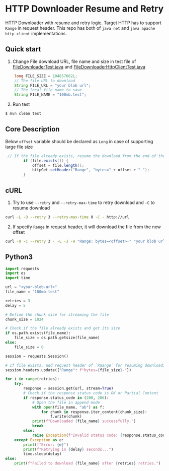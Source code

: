 # HTTP Downloader Resume and Retry

HTTP Downloader with resume and retry logic. Target HTTP has to support `Range` in request header. This repo has both of `java net` and `java apache http client` implementations.

## Quick start

1.  Change File download URL, file name and size in test file of [FileDownloaderTest.java](./src/test/java/com/example/FileDownloaderTest.java) and [FileDownloaderHttpClientTest.java](./src/test/java/com/example/FileDownloaderHttpClientTest.java)

```java
    long FILE_SIZE = 104857602L;
    // The file URL to download
    String FILE_URL = "your blob url";
    // The local file name to save
    String FILE_NAME = "100mb.test";
```

2. Run test

```bash 
$ mvn clean test
```

## Core Description

Below `offset` variable should be declared as `Long` in case of supporting large file size 

```java
 // If the file already exists, resume the download from the end of the file
        if (file.exists()) {
            offset = file.length();
            httpGet.setHeader("Range", "bytes=" + offset + "-");
        }
```

## cURL

1. Try to use `--retry` and `--retry-max-time` to retry download and `-C` to resume download

```bash
curl -L -O --retry 3 --retry-max-time 0 -C - http://url

```

2. If specify `Range` in request header, it will download the file from the new offset

```bash
curl -O -C --retry 3 - -L -J -H "Range: bytes=<offset>-" "your blob url"
```

## Python3

```python
import requests
import os
import time

url = "<your-blob-url>"
file_name = "100mb.test"

retries = 3
delay = 5

# Define the chunk size for streaming the file
chunk_size = 1024

# Check if the file already exists and get its size
if os.path.exists(file_name):
    file_size = os.path.getsize(file_name)
else:
    file_size = 0

session = requests.Session()

# If file exists, add request header of `Raange` for resuming downloading 
session.headers.update({"Range": f"bytes={file_size}-"})

for i in range(retries):
    try:
        response = session.get(url, stream=True)
        # Check if the response status code is OK or Partial Content
        if response.status_code in (200, 206):
            # Open the file in append mode
            with open(file_name, "ab") as f:
                for chunk in response.iter_content(chunk_size):
                    f.write(chunk)
            print(f"Downloaded {file_name} successfully.")
            break
        else:
            raise Exception(f"Invalid status code: {response.status_code}")
    except Exception as e:
        print(f"Error: {e}")
        print(f"Retrying in {delay} seconds...")
        time.sleep(delay)
else:
    print(f"Failed to download {file_name} after {retries} retries.")
```